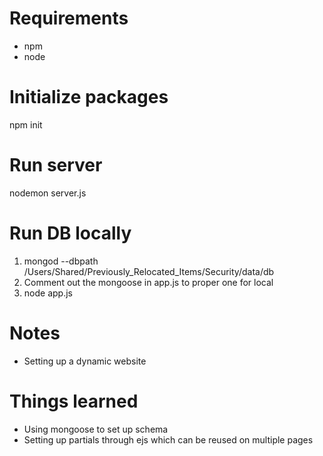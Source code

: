 # Requirements
- npm
- node

# Initialize packages
npm init

# Run server
nodemon server.js

# Run DB locally
1) mongod --dbpath /Users/Shared/Previously_Relocated_Items/Security/data/db
2) Comment out the mongoose in app.js to proper one for local
3) node app.js

# Notes
- Setting up a dynamic website

# Things learned
- Using mongoose to set up schema
- Setting up partials through ejs which can be reused on multiple pages
